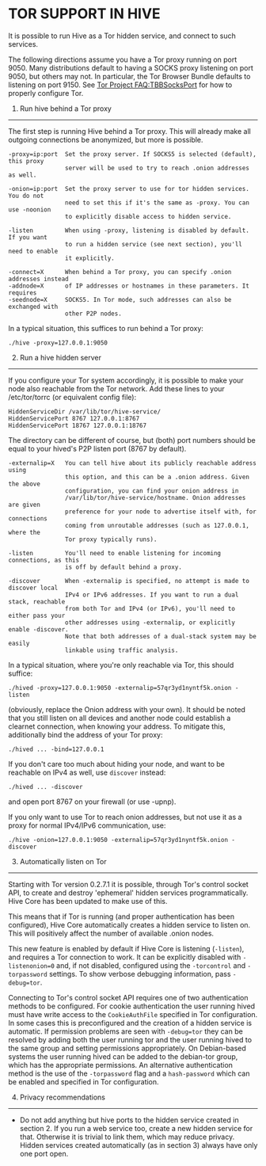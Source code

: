 TOR SUPPORT IN HIVE
======================

It is possible to run Hive as a Tor hidden service, and connect to such services.

The following directions assume you have a Tor proxy running on port 9050. Many distributions default to having a SOCKS proxy listening on port 9050, but others may not. In particular, the Tor Browser Bundle defaults to listening on port 9150. See [Tor Project FAQ:TBBSocksPort](https://www.torproject.org/docs/faq.html.en#TBBSocksPort) for how to properly
configure Tor.


1. Run hive behind a Tor proxy
---------------------------------

The first step is running Hive behind a Tor proxy. This will already make all
outgoing connections be anonymized, but more is possible.

	-proxy=ip:port  Set the proxy server. If SOCKS5 is selected (default), this proxy
	                server will be used to try to reach .onion addresses as well.

	-onion=ip:port  Set the proxy server to use for tor hidden services. You do not
	                need to set this if it's the same as -proxy. You can use -noonion
	                to explicitly disable access to hidden service.

	-listen         When using -proxy, listening is disabled by default. If you want
	                to run a hidden service (see next section), you'll need to enable
	                it explicitly.

	-connect=X      When behind a Tor proxy, you can specify .onion addresses instead
	-addnode=X      of IP addresses or hostnames in these parameters. It requires
	-seednode=X     SOCKS5. In Tor mode, such addresses can also be exchanged with
	                other P2P nodes.

In a typical situation, this suffices to run behind a Tor proxy:

	./hive -proxy=127.0.0.1:9050


2. Run a hive hidden server
------------------------------

If you configure your Tor system accordingly, it is possible to make your node also
reachable from the Tor network. Add these lines to your /etc/tor/torrc (or equivalent
config file):

	HiddenServiceDir /var/lib/tor/hive-service/
	HiddenServicePort 8767 127.0.0.1:8767
	HiddenServicePort 18767 127.0.0.1:18767

The directory can be different of course, but (both) port numbers should be equal to
your hived's P2P listen port (8767 by default).

	-externalip=X   You can tell hive about its publicly reachable address using
	                this option, and this can be a .onion address. Given the above
	                configuration, you can find your onion address in
	                /var/lib/tor/hive-service/hostname. Onion addresses are given
	                preference for your node to advertise itself with, for connections
	                coming from unroutable addresses (such as 127.0.0.1, where the
	                Tor proxy typically runs).

	-listen         You'll need to enable listening for incoming connections, as this
	                is off by default behind a proxy.

	-discover       When -externalip is specified, no attempt is made to discover local
	                IPv4 or IPv6 addresses. If you want to run a dual stack, reachable
	                from both Tor and IPv4 (or IPv6), you'll need to either pass your
	                other addresses using -externalip, or explicitly enable -discover.
	                Note that both addresses of a dual-stack system may be easily
	                linkable using traffic analysis.

In a typical situation, where you're only reachable via Tor, this should suffice:

	./hived -proxy=127.0.0.1:9050 -externalip=57qr3yd1nyntf5k.onion -listen

(obviously, replace the Onion address with your own). It should be noted that you still
listen on all devices and another node could establish a clearnet connection, when knowing
your address. To mitigate this, additionally bind the address of your Tor proxy:

	./hived ... -bind=127.0.0.1

If you don't care too much about hiding your node, and want to be reachable on IPv4
as well, use `discover` instead:

	./hived ... -discover

and open port 8767 on your firewall (or use -upnp).

If you only want to use Tor to reach onion addresses, but not use it as a proxy
for normal IPv4/IPv6 communication, use:

	./hive -onion=127.0.0.1:9050 -externalip=57qr3yd1nyntf5k.onion -discover

3. Automatically listen on Tor
--------------------------------

Starting with Tor version 0.2.7.1 it is possible, through Tor's control socket
API, to create and destroy 'ephemeral' hidden services programmatically.
Hive Core has been updated to make use of this.

This means that if Tor is running (and proper authentication has been configured),
Hive Core automatically creates a hidden service to listen on. This will positively 
affect the number of available .onion nodes.

This new feature is enabled by default if Hive Core is listening (`-listen`), and
requires a Tor connection to work. It can be explicitly disabled with `-listenonion=0`
and, if not disabled, configured using the `-torcontrol` and `-torpassword` settings.
To show verbose debugging information, pass `-debug=tor`.

Connecting to Tor's control socket API requires one of two authentication methods to be 
configured. For cookie authentication the user running hived must have write access 
to the `CookieAuthFile` specified in Tor configuration. In some cases this is 
preconfigured and the creation of a hidden service is automatic. If permission problems 
are seen with `-debug=tor` they can be resolved by adding both the user running tor and 
the user running hived to the same group and setting permissions appropriately. On 
Debian-based systems the user running hived can be added to the debian-tor group, 
which has the appropriate permissions. An alternative authentication method is the use 
of the `-torpassword` flag and a `hash-password` which can be enabled and specified in 
Tor configuration.

4. Privacy recommendations
---------------------------

- Do not add anything but hive ports to the hidden service created in section 2.
  If you run a web service too, create a new hidden service for that.
  Otherwise it is trivial to link them, which may reduce privacy. Hidden
  services created automatically (as in section 3) always have only one port
  open.
